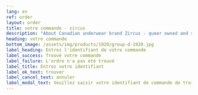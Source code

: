 ```yaml
---
lang: en
ref: order
layout: order
title: votre commande · zircus
description: "About Canadian underwear brand Zircus - queer owned and sewn on Vancouver Island"
heading: votre commande
bottom_image: /assets/img/products/1920/group-d-1920.jpg
label_heading: Entrez l'identifiant de votre commande
label_success: Trouvé votre commande
label_failure: L'ordre n'a pas été trouvé
label_title: Entrez votre identifiant
label_ok_text: trouver
label_cancel_text: annuler
label_modal_text: Veuillez saisir votre identifiant de commande de trois mots
---
```

